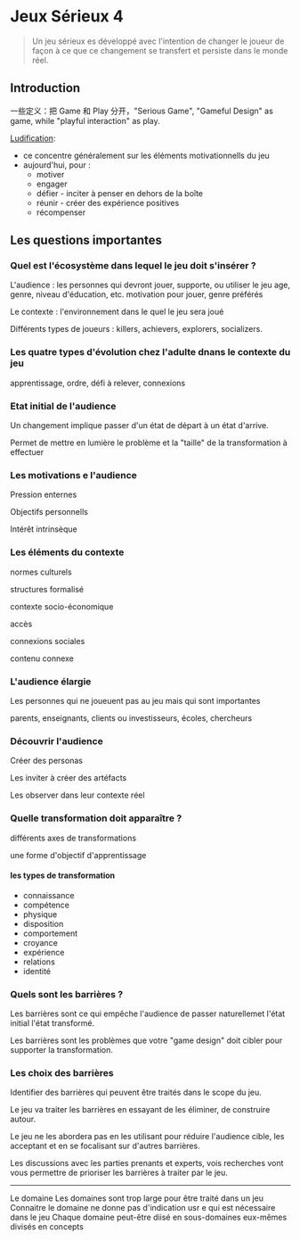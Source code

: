 # Jeux Sérieux 4

> Un jeu sérieux es développé avec l'intention de changer le joueur de façon à ce que ce changement se transfert et persiste dans le monde réel.

## Introduction

一些定义：把 Game 和 Play 分开，"Serious Game", "Gameful Design" as game, while "playful interaction" as play.

[Ludification](https://zh.wikipedia.org/wiki/%E9%81%8A%E6%88%B2%E5%8C%96):

- ce concentre généralement sur les éléments motivationnells du jeu
- aujourd'hui, pour :
  - motiver
  - engager
  - défier - inciter à penser en dehors de la boîte
  - réunir - créer des expérience positives
  - récompenser

## Les questions importantes

### Quel est l'écosystème dans lequel le jeu doit s'insérer ?

L'audience : les personnes qui devront jouer, supporte, ou utiliser le jeu
age, genre, niveau d'éducation, etc. motivation pour jouer, genre préférés

Le contexte : l'environnement dans le quel le jeu sera joué

Différents types de joueurs : killers, achievers, explorers, socializers.

### Les quatre types d'évolution chez l'adulte dnans le contexte du jeu

apprentissage, ordre, défi à relever, connexions

### Etat initial de l'audience

Un changement implique passer d'un état de départ à un état d'arrive.

Permet de mettre en lumière le problème et la "taille" de la transformation à effectuer

### Les motivations e l'audience

Pression enternes

Objectifs personnells

Intérêt intrinsèque

### Les éléments du contexte

normes culturels

structures formalisé

contexte socio-économique

accès

connexions sociales

contenu connexe

### L'audience élargie

Les personnes qui ne joueuent pas au jeu mais qui sont importantes

parents, enseignants, clients ou investisseurs, écoles, chercheurs

### Découvrir l'audience

Créer des personas

Les inviter à créer des artéfacts

Les observer dans leur contexte réel

### Quelle transformation doit apparaître ?

différents axes de transformations

une forme d'objectif d'apprentissage

#### les types de transformation

- connaissance
- compétence
- physique
- disposition
- comportement
- croyance
- expérience
- relations
- identité

### Quels sont les barrières ?

Les barrières sont ce qui empêche l'audience de passer naturellemet l'état initial  l'état transformé.

Les barrières sont les problèmes que votre "game design" doit cibler pour supporter la transformation.

### Les choix des barrières

Identifier des barrières qui peuvent être traités dans le scope du jeu.

Le jeu va traiter les barrières en essayant de les éliminer, de construire autour.

Le jeu ne les abordera pas en les utilisant pour réduire l'audience cible, les acceptant et en se focalisant sur d'autres barrières.

Les discussions avec les parties prenants et experts, vois recherches vont vous permettre de prioriser les barrières à traiter par le jeu.

----

Le domaine
Les domaines sont trop large pour être traité dans un jeu
Connaitre le domaine ne donne pas d'indication usr e qui est nécessaire dans le jeu
Chaque domaine peut-être diisé en sous-domaines eux-mêmes divisés en concepts